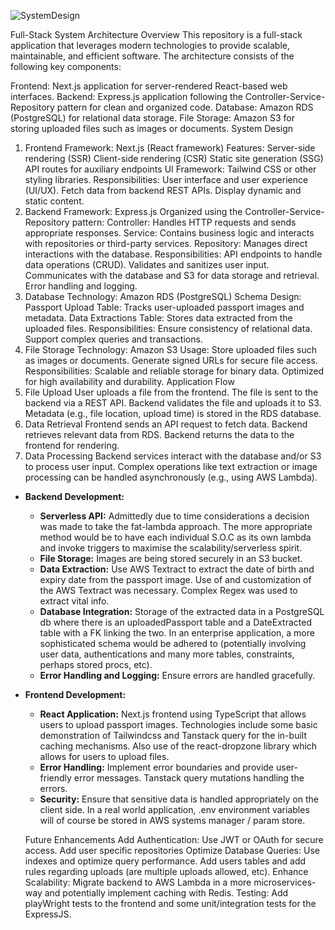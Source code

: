 ![SystemDesign](https://github.com/user-attachments/assets/8c305f31-8d67-4ae8-b4c8-1e5f3b65b6a8)

Full-Stack System Architecture
Overview
This repository is a full-stack application that leverages modern technologies to provide scalable, maintainable, and efficient software. The architecture consists of the following key components:

Frontend: Next.js application for server-rendered React-based web interfaces.
Backend: Express.js application following the Controller-Service-Repository pattern for clean and organized code.
Database: Amazon RDS (PostgreSQL) for relational data storage.
File Storage: Amazon S3 for storing uploaded files such as images or documents.
System Design
1. Frontend
Framework: Next.js (React framework)
Features:
Server-side rendering (SSR)
Client-side rendering (CSR)
Static site generation (SSG)
API routes for auxiliary endpoints
UI Framework: Tailwind CSS or other styling libraries.
Responsibilities:
User interface and user experience (UI/UX).
Fetch data from backend REST APIs.
Display dynamic and static content.
2. Backend
Framework: Express.js
Organized using the Controller-Service-Repository pattern:
Controller: Handles HTTP requests and sends appropriate responses.
Service: Contains business logic and interacts with repositories or third-party services.
Repository: Manages direct interactions with the database.
Responsibilities:
API endpoints to handle data operations (CRUD).
Validates and sanitizes user input.
Communicates with the database and S3 for data storage and retrieval.
Error handling and logging.
3. Database
Technology: Amazon RDS (PostgreSQL)
Schema Design:
Passport Upload Table: Tracks user-uploaded passport images and metadata.
Data Extractions Table: Stores data extracted from the uploaded files.
Responsibilities:
Ensure consistency of relational data.
Support complex queries and transactions.
4. File Storage
Technology: Amazon S3
Usage:
Store uploaded files such as images or documents.
Generate signed URLs for secure file access.
Responsibilities:
Scalable and reliable storage for binary data.
Optimized for high availability and durability.
Application Flow
1. File Upload
User uploads a file from the frontend.
The file is sent to the backend via a REST API.
Backend validates the file and uploads it to S3.
Metadata (e.g., file location, upload time) is stored in the RDS database.
2. Data Retrieval
Frontend sends an API request to fetch data.
Backend retrieves relevant data from RDS.
Backend returns the data to the frontend for rendering.
3. Data Processing
Backend services interact with the database and/or S3 to process user input.
Complex operations like text extraction or image processing can be handled asynchronously (e.g., using AWS Lambda).

- **Backend Development:**
    - **Serverless API:** Admittedly due to time considerations a decision was made to take the fat-lambda approach. The more appropriate method would be to have each individual S.O.C as its own lambda 
                          and invoke triggers to maximise the scalability/serverless spirit.
    - **File Storage:** Images are being stored securely in an S3 bucket.
    - **Data Extraction:** Use AWS Textract to extract the date of birth and expiry date from the passport image. Use of and customization of the AWS Textract was necessary. Complex Regex was used to extract vital
                          info.
    - **Database Integration:** Storage of the extracted data in a PostgreSQL db where there is an uploadedPassport table and a DateExtracted table with a FK linking the two. In an enterprise application, a 
                                more sophisticated schema would be adhered to (potentially involving user data, authentications and many more tables, constraints, perhaps stored procs, etc).
    - **Error Handling and Logging:** Ensure errors are handled gracefully.
    
- **Frontend Development:**
    - **React Application:** Next.js frontend using TypeScript that allows users to upload passport images. Technologies include some basic demonstration of Tailwindcss and Tanstack query for the in-built caching 
                          mechanisms. Also use of the react-dropzone library which allows for users to upload files.
    - **Error Handling:** Implement error boundaries and provide user-friendly error messages. Tanstack query mutations handling the errors.
    - **Security:** Ensure that sensitive data is handled appropriately on the client side. In a real world application, .env environment variables will of course be stored in AWS systems manager / param store.
 
  Future Enhancements
Add Authentication: Use JWT or OAuth for secure access. Add user specific repositories
Optimize Database Queries: Use indexes and optimize query performance. Add users tables and add rules regarding uploads (are multiple uploads allowed, etc).
Enhance Scalability: Migrate backend to AWS Lambda in a more microservices-way and potentially implement caching with Redis.
Testing: Add playWright tests to the frontend and some unit/integration tests for the ExpressJS. 

